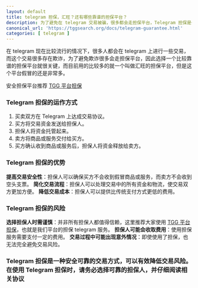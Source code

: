 ```yaml
---
layout: default
title: telegram 担保，汇旺？还有哪些靠谱的担保平台？
description: 为了避免在 telegram 交易被骗，很多都会走担保平台，Telegram 担保是一种在 Telegram 平台上进行交易时使用的安全机制。它由第三方担保人进行管理，旨在确保交易双方都能履行各自的义务。
canonical_url: 'https://tggsearch.org/docs/telegram-guarantee.html'
categories: [ telegram ]
---
```

在 telegram 现在比较流行的情况下，很多人都会在 telegram 上进行一些交易，而这个交易很多存在欺诈，为了避免欺诈很多会走担保平台，因此选择一个比较靠谱的担保平台就很关键，而目前用的比较多的就一个叫做汇旺的担保平台，但是这个平台假冒的还是非常多。

安全担保平台推荐 [TGG 平台担保](./302.html?target=https://t.me/tggexchange)

### Telegram 担保的运作方式
1. 买卖双方在 Telegram 上达成交易协议。
2. 买方将交易资金发送给担保人。
3. 担保人将资金托管起来。
4. 卖方将商品或服务交付给买方。
5. 买方确认收到商品或服务后，担保人将资金释放给卖方。

### Telegram 担保的优势
**提高交易安全性**：担保人可以确保买方不会收到假冒商品或服务，而卖方不会收到空头支票。
**简化交易流程**：担保人可以处理交易中的所有资金和物流，使交易双方更加方便。
**降低交易成本**：担保人可以提供比传统支付方式更低的费用。

### Telegram 担保的风险
**选择担保人时需谨慎**：并非所有担保人都值得信赖，这里推荐大家使用 [TGG 平台担保](./302.html?target=https://t.me/tggexchange)，也就是我们平台的担保 telegram 服务。
**担保人可能会收取费用**：使用担保服务需要支付一定的费用。
**交易过程中可能出现意外情况**：即使使用了担保，也无法完全避免交易风险。

### Telegram 担保是一种安全可靠的交易方式，可以有效降低交易风险。在使用 Telegram 担保时，请务必选择可靠的担保人，并仔细阅读相关协议


